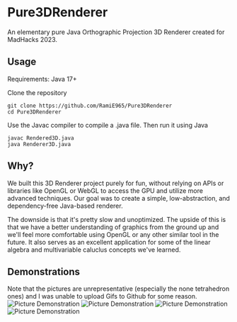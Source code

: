 # Pure3DRenderer
An elementary pure Java Orthographic Projection 3D Renderer created for MadHacks 2023. 

## Usage 
Requirements: Java 17+

Clone the repository 
```
git clone https://github.com/RamiE965/Pure3DRenderer
cd Pure3DRenderer
```

Use the Javac compiler to compile a .java file. Then run it using Java
```
javac Rendered3D.java
java Renderer3D.java
```
## Why? 
We built this 3D Renderer project purely for fun, without relying on APIs or libraries like OpenGL or WebGL to access the GPU and utilize more advanced techniques. Our goal was to create a simple, low-abstraction, and dependency-free Java-based renderer. 

The downside is that it's pretty slow and unoptimized. The upside of this is that we have a better understanding of graphics from the ground up and we'll feel more comfortable using OpenGL or any other similar tool in the future. It also serves as an excellent application for some of the linear algebra and multivariable caluclus concepts we've learned.  
 
## Demonstrations 
Note that the pictures are unrepresentative (especially the none tetrahedron ones) and I was unable to upload Gifs to Github for some reason. 
![Picture Demonstration](https://cdn.discordapp.com/attachments/1081421151194075146/1081983670698651828/image.png)
![Picture Demonstration](https://cdn.discordapp.com/attachments/1081421151194075146/1081983802039091240/image.png)
![Picture Demonstration](https://cdn.discordapp.com/attachments/1081421151194075146/1081984078657618093/image.png)
![Picture Demonstration](https://cdn.discordapp.com/attachments/1081421151194075146/1081984261684461598/image.png)
